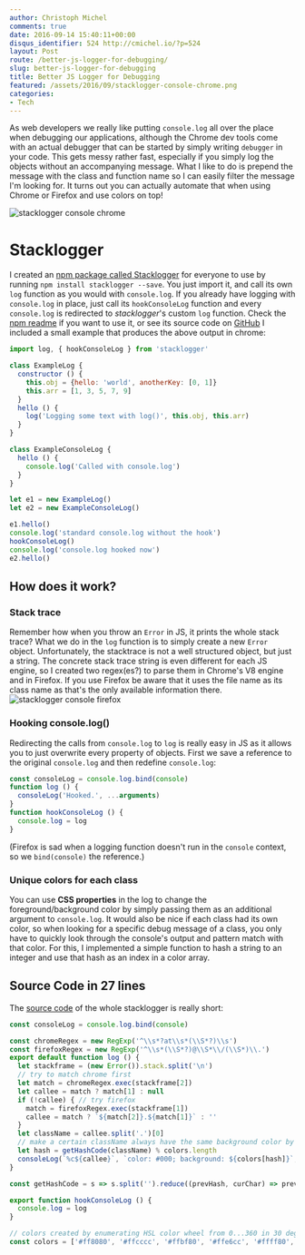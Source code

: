```yaml
---
author: Christoph Michel
comments: true
date: 2016-09-14 15:40:11+00:00
disqus_identifier: 524 http://cmichel.io/?p=524
layout: Post
route: /better-js-logger-for-debugging/
slug: better-js-logger-for-debugging
title: Better JS Logger for Debugging
featured: /assets/2016/09/stacklogger-console-chrome.png
categories:
- Tech
---
```

As web developers we really like putting `console.log` all over the place when debugging our applications, although the Chrome dev tools come with an actual debugger that can be started by simply writing `debugger` in your code. This gets messy rather fast, especially if you simply log the objects without an accompanying message. What I like to do is prepend the message with the class and function name so I can easily filter the message I'm looking for.
It turns out you can actually automate that when using Chrome or Firefox and use colors on top!

![stacklogger console chrome](/assets/2016/09/stacklogger-console-chrome.png)

# Stacklogger
I created an [npm package called Stacklogger](https://www.npmjs.com/package/stacklogger) for everyone to use by running `npm install stacklogger --save`. You just import it, and call its own `log` function as you would with `console.log`. If you already have logging with `console.log` in place, just call its `hookConsoleLog` function and every `console.log` is redirected to _stacklogger_'s custom `log` function. Check the [npm readme](https://www.npmjs.com/package/stacklogger) if you want to use it, or see its source code on [GitHub](https://github.com/MrToph/stacklogger)
I included a small example that produces the above output in chrome:
```javascript
import log, { hookConsoleLog } from 'stacklogger'

class ExampleLog {
  constructor () {
    this.obj = {hello: 'world', anotherKey: [0, 1]}
    this.arr = [1, 3, 5, 7, 9]
  }
  hello () {
    log('Logging some text with log()', this.obj, this.arr)
  }
}

class ExampleConsoleLog {
  hello () {
    console.log('Called with console.log')
  }
}

let e1 = new ExampleLog()
let e2 = new ExampleConsoleLog()

e1.hello()
console.log('standard console.log without the hook')
hookConsoleLog()
console.log('console.log hooked now')
e2.hello()
```
## How does it work?
### Stack trace
Remember how when you throw an `Error` in JS, it prints the whole stack trace? What we do in the `log` function is to simply create a new `Error` object. Unfortunately, the stacktrace is not a well structured object, but just a string. The concrete stack trace string is even different for each JS engine, so I created two regex(es?) to parse them in Chrome's V8 engine and in Firefox. If you use Firefox be aware that it uses the file name as its class name as that's the only available information there.
![stacklogger console firefox](/assets/2016/09/stacklogger-console-firefox.png)

### Hooking console.log()
Redirecting the calls from `console.log` to `log` is really easy in JS as it allows you to just overwrite every property of objects. First we save a reference to the original `console.log` and then redefine `console.log`:
```javascript
const consoleLog = console.log.bind(console)
function log () {
  consoleLog('Hooked.', ...arguments)
}
function hookConsoleLog () {
  console.log = log
}

```

(Firefox is sad when a logging function doesn't run in the `console` context, so we `bind(console)` the reference.)

### Unique colors for each class
You can use **CSS properties** in the log to change the foreground/background color by simply passing them as an additional argument to `console.log`. It would also be nice if each class had its own color, so when looking for a specific debug message of a class, you only have to quickly look through the console's output and pattern match with that color. For this, I implemented a simple function to hash a string to an integer and use that hash as an index in a color array.

## Source Code in 27 lines
The [source code](https://github.com/MrToph/stacklogger/blob/master/source/index.js) of the whole stacklogger is really short:
```javascript
const consoleLog = console.log.bind(console)

const chromeRegex = new RegExp('^\\s*?at\\s*(\\S*?)\\s')
const firefoxRegex = new RegExp('^\\s*(\\S*?)@\\S*\\/(\\S*)\\.')
export default function log () {
  let stackframe = (new Error()).stack.split('\n')
  // try to match chrome first
  let match = chromeRegex.exec(stackframe[2])
  let callee = match ? match[1] : null
  if (!callee) { // try firefox
    match = firefoxRegex.exec(stackframe[1])
    callee = match ? `${match[2]}.${match[1]}` : ''
  }
  let className = callee.split('.')[0]
  // make a certain className always have the same background color by computing a hash on it
  let hash = getHashCode(className) % colors.length
  consoleLog(`%c${callee}`, `color: #000; background: ${colors[hash]}`, ...arguments)
}

const getHashCode = s => s.split('').reduce((prevHash, curChar) => prevHash * 31 + curChar.charCodeAt(0), 0)

export function hookConsoleLog () {
  console.log = log
}

// colors created by enumerating HSL color wheel from 0...360 in 30 degree steps, with luminosity 75 and 90
const colors = ['#ff8080', '#ffcccc', '#ffbf80', '#ffe6cc', '#ffff80', '#ffffcc', '#bfff80', '#e6ffcc', '#80ff80', '#ccffcc', '#80ffbf', '#ccffe6', '#80ffff', '#ccffff', '#80bfff', '#cce5ff', '#8080ff', '#ccccff', '#bf80ff', '#e5ccff', '#ff80ff', '#ffccff', '#ff80bf', '#ffcce6']
```


